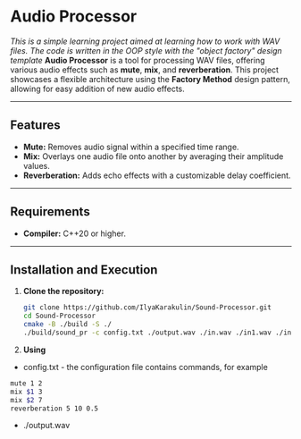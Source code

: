 # **Audio Processor**
*This is a simple learning project aimed at learning how to work with WAV files. The code is written in the OOP style with the "object factory" design template*
**Audio Processor** is a tool for processing WAV files, offering various audio effects such as **mute**, **mix**, and **reverberation**. This project showcases a flexible architecture using the **Factory Method** design pattern, allowing for easy addition of new audio effects. 

---

## **Features**
- **Mute:** Removes audio signal within a specified time range.
- **Mix:** Overlays one audio file onto another by averaging their amplitude values.
- **Reverberation:** Adds echo effects with a customizable delay coefficient.

---

## **Requirements**
- **Compiler:** C++20 or higher.

---

## **Installation and Execution**
1. **Clone the repository:**
   ```bash
   git clone https://github.com/IlyaKarakulin/Sound-Processor.git
   cd Sound-Processor
   cmake -B ./build -S ./
   ./build/sound_pr -c config.txt ./output.wav ./in.wav ./in1.wav ./in2.wav
   ```
2. **Using**

- config.txt - the configuration file contains commands, for example
```bash
mute 1 2
mix $1 3
mix $2 7
reverberation 5 10 0.5
```
- ./output.wav